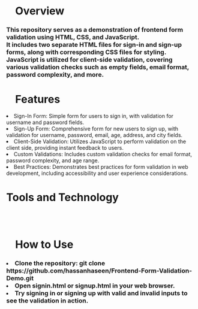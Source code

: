 <ul><h1>Overview</h1></ul>
<h3>This repository serves as a demonstration of frontend form validation using HTML, CSS, and JavaScript. <br>
It includes two separate HTML files for sign-in and sign-up forms, along with corresponding CSS files for styling.<br>
JavaScript is utilized for client-side validation, covering various validation checks such as empty fields, email format, password complexity, and more.</h2>


<ul><h1>Features</h1></ul>

<li>Sign-In Form: Simple form for users to sign in, with validation for username and password fields.</li>
<li>Sign-Up Form: Comprehensive form for new users to sign up, with validation for username, password, email, age, address, and city fields.</li>
<li>Client-Side Validation: Utilizes JavaScript to perform validation on the client side, providing instant feedback to users.</li>
<li>Custom Validations: Includes custom validation checks for email format, password complexity, and age range.</li>
<li>Best Practices: Demonstrates best practices for form validation in web development, including accessibility and user experience considerations.</li>

<h1>Tools and Technology</h1>
<br>
        <img src="https://camo.githubusercontent.com/bfe6a48836e87b13a16f1f56f88fee428475c2ac29247992ec9b8bcc7154f881/68747470733a2f2f696d672e736869656c64732e696f2f62616467652f48544d4c352d4533344632363f7374796c653d666f722d7468652d6261646765266c6f676f3d68746d6c35266c6f676f436f6c6f723d7768697465" alt="">
        
<img src="https://camo.githubusercontent.com/472c222e8f240a48ae51cd9b082a1b857be809dcd851a25150890c2da50c13a5/68747470733a2f2f696d672e736869656c64732e696f2f62616467652f435353332d3135373242363f7374796c653d666f722d7468652d6261646765266c6f676f3d63737333266c6f676f436f6c6f723d7768697465" alt="">
<img src="https://camo.githubusercontent.com/77a94341662845d3740986b84d8219c0fd4a0a9e4af8e5411c24cec0faee2129/68747470733a2f2f696d672e736869656c64732e696f2f62616467652f4a6176615363726970742d3332333333303f7374796c653d666f722d7468652d6261646765266c6f676f3d6a617661736372697074266c6f676f436f6c6f723d463744463145" alt="">
<img
src="https://camo.githubusercontent.com/513e03fc97acb466e27d445394532ade8d90363a266a4e8ff9526e2c49db0f67/68747470733a2f2f696d672e736869656c64732e696f2f62616467652f56697375616c5f53747564696f5f436f64652d3030373844343f7374796c653d666f722d7468652d6261646765266c6f676f3d76697375616c25323073747564696f253230636f6465266c6f676f436f6c6f723d7768697465" alt="">



<ul> <h1>How to Use </h1> </ul>
<h3>
<li>Clone the repository: git clone https://github.com/hassanhaseen/Frontend-Form-Validation-Demo.git</li>
<li>Open signin.html or signup.html in your web browser.</li>
<li>Try signing in or signing up with valid and invalid inputs to see the validation in action.</li>

</h3>

